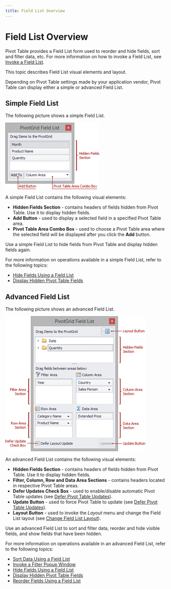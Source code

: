 ```yaml
---
title: Field List Overview
---
```

# Field List Overview
Pivot Table provides a Field List form used to reorder and hide fields, sort and filter data, etc. For more information on how to invoke a Field List, see [Invoke a Field List](field-list/invoke-a-field-list.md).

This topic describes Field List visual elements and layout.

Depending on Pivot Table settings made by your application vendor, Pivot Table can display either a simple or advanced Field List.

## Simple Field List
The following picture shows a simple Field List.

![EU_XtraPivotGrid_FieldListSimpleOverview](../../images/img13532.png)

A simple Field List contains the following visual elements:
* **Hidden Fields Section** - contains headers of fields hidden from Pivot Table. Use it to display hidden fields.
* **Add Button** - used to display a selected field in a specified Pivot Table area.
* **Pivot Table Area Combo Box** - used to choose a Pivot Table area where the selected field will be displayed after you click the **Add** button.

Use a simple Field List to hide fields from Pivot Table and display hidden fields again.

For more information on operations available in a simple Field List, refer to the following topics:
* [Hide Fields Using a Field List](layout-customization/hide-fields/hide-fields-using-a-field-list.md)
* [Display Hidden Pivot Table Fields](layout-customization/display-hidden-pivot-table-fields.md)

## Advanced Field List
The following picture shows an advanced Field List.

![EU_XtraPivotGrid_FieldListExcelOverview](../../images/img13533.png)

An advanced Field List contains the following visual elements:
* **Hidden Fields Section** - contains headers of fields hidden from Pivot Table. Use it to display hidden fields.
* **Filter, Column, Row and Data Area Sections** - contains headers located in respective Pivot Table areas.
* **Defer Updates Check Box** - used to enable/disable automatic Pivot Table updates (see [Defer Pivot Table Updates](field-list/defer-pivot-table-updates.md)).
* **Update Button** - used to force Pivot Table to update (see [Defer Pivot Table Updates](field-list/defer-pivot-table-updates.md)).
* **Layout Button** - used to invoke the _Layout_ menu and change the Field List layout (see [Change Field List Layout](field-list/change-field-list-layout.md)).

Use an advanced Field List to sort and filter data, reorder and hide visible fields, and show fields that have been hidden.

For more information on operations available in an advanced Field List, refer to the following topics:
* [Sort Data Using a Field List](data-presentation/sort-data/sort-data-using-a-field-list.md)
* [Invoke a Filter Popup Window](data-presentation/filter-data/filter-data-by-field-values/invoke-a-filter-popup-window.md)
* [Hide Fields Using a Field List](layout-customization/hide-fields/hide-fields-using-a-field-list.md)
* [Display Hidden Pivot Table Fields](layout-customization/display-hidden-pivot-table-fields.md)
* [Reorder Fields Using a Field List](layout-customization/reorder-fields/reorder-fields-using-a-field-list.md)